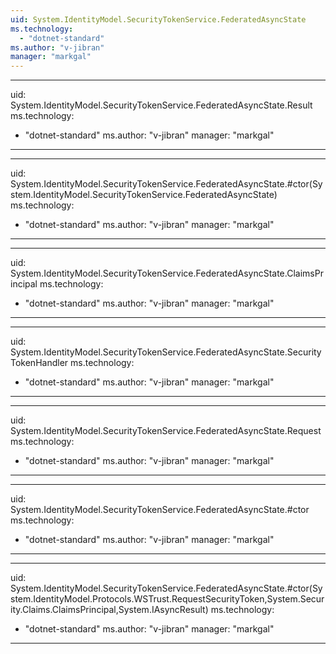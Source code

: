 ```yaml
---
uid: System.IdentityModel.SecurityTokenService.FederatedAsyncState
ms.technology: 
  - "dotnet-standard"
ms.author: "v-jibran"
manager: "markgal"
---
```


---
uid: System.IdentityModel.SecurityTokenService.FederatedAsyncState.Result
ms.technology: 
  - "dotnet-standard"
ms.author: "v-jibran"
manager: "markgal"
---

---
uid: System.IdentityModel.SecurityTokenService.FederatedAsyncState.#ctor(System.IdentityModel.SecurityTokenService.FederatedAsyncState)
ms.technology: 
  - "dotnet-standard"
ms.author: "v-jibran"
manager: "markgal"
---

---
uid: System.IdentityModel.SecurityTokenService.FederatedAsyncState.ClaimsPrincipal
ms.technology: 
  - "dotnet-standard"
ms.author: "v-jibran"
manager: "markgal"
---

---
uid: System.IdentityModel.SecurityTokenService.FederatedAsyncState.SecurityTokenHandler
ms.technology: 
  - "dotnet-standard"
ms.author: "v-jibran"
manager: "markgal"
---

---
uid: System.IdentityModel.SecurityTokenService.FederatedAsyncState.Request
ms.technology: 
  - "dotnet-standard"
ms.author: "v-jibran"
manager: "markgal"
---

---
uid: System.IdentityModel.SecurityTokenService.FederatedAsyncState.#ctor
ms.technology: 
  - "dotnet-standard"
ms.author: "v-jibran"
manager: "markgal"
---

---
uid: System.IdentityModel.SecurityTokenService.FederatedAsyncState.#ctor(System.IdentityModel.Protocols.WSTrust.RequestSecurityToken,System.Security.Claims.ClaimsPrincipal,System.IAsyncResult)
ms.technology: 
  - "dotnet-standard"
ms.author: "v-jibran"
manager: "markgal"
---
